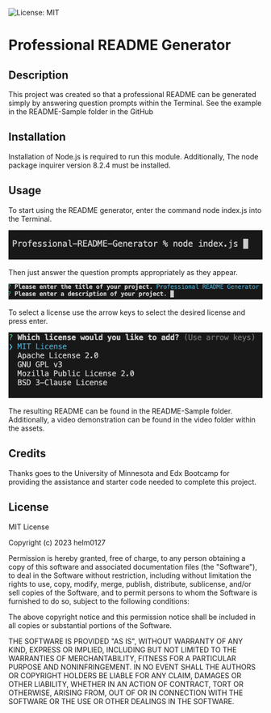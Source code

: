 ![License: MIT](https://img.shields.io/badge/License-MIT-yellow.svg)

# Professional README Generator

## Description

This project was created so that a professional README can be generated simply by answering question prompts within the Terminal. See the example in the README-Sample folder in the GitHub 

## Installation

Installation of Node.js is required to run this module. Additionally, The node package inquirer version 8.2.4 must be installed.

## Usage

To start using the README generator, enter the command node index.js into the Terminal. 

![How To Initialize Generator](./assets/images/To_Initialize_Generator.png)

Then just answer the question prompts appropriately as they appear.

![Generator Question Example](./assets/images/Question_Prompt.png)

To select a license use the arrow keys to select the desired license and press enter.

![License List](./assets/images/License_List.png)

The resulting README can be found in the README-Sample folder. Additionally, a video demonstration can be found in the video folder within the assets.

## Credits

Thanks goes to the University of Minnesota and Edx Bootcamp for providing the assistance and starter code needed to complete this project. 

## License

MIT License

Copyright (c) 2023 helm0127

Permission is hereby granted, free of charge, to any person obtaining a copy
of this software and associated documentation files (the "Software"), to deal
in the Software without restriction, including without limitation the rights
to use, copy, modify, merge, publish, distribute, sublicense, and/or sell
copies of the Software, and to permit persons to whom the Software is
furnished to do so, subject to the following conditions:

The above copyright notice and this permission notice shall be included in all
copies or substantial portions of the Software.

THE SOFTWARE IS PROVIDED "AS IS", WITHOUT WARRANTY OF ANY KIND, EXPRESS OR
IMPLIED, INCLUDING BUT NOT LIMITED TO THE WARRANTIES OF MERCHANTABILITY,
FITNESS FOR A PARTICULAR PURPOSE AND NONINFRINGEMENT. IN NO EVENT SHALL THE
AUTHORS OR COPYRIGHT HOLDERS BE LIABLE FOR ANY CLAIM, DAMAGES OR OTHER
LIABILITY, WHETHER IN AN ACTION OF CONTRACT, TORT OR OTHERWISE, ARISING FROM,
OUT OF OR IN CONNECTION WITH THE SOFTWARE OR THE USE OR OTHER DEALINGS IN THE
SOFTWARE.
